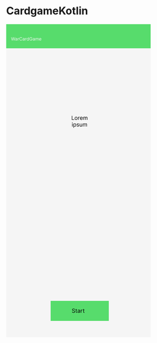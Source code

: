 # CardgameKotlin
![alt text](https://github.com/gurkvatten/CardgameKotlin/blob/main/iPhone%2014%20-%203.png)